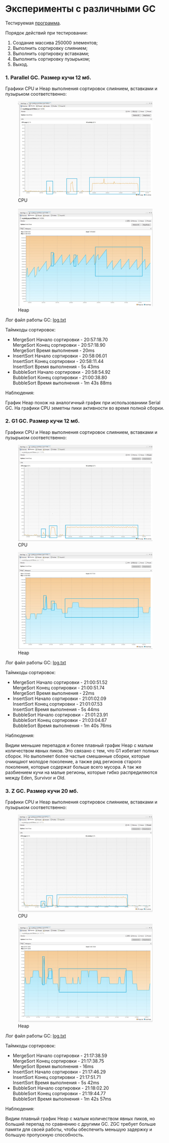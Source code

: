 <h1>Эксперименты с различными GC</h1>
<p>Тестируемая <a target="blank" href="https://github.com/plahotinandrei/job4j_design/src/main/java/ru/job4j/gc/prof">программа</a>.</p>
<p>Порядок действий при тестировании:</p>
<ol>
    <li>Cоздание массива 250000 элементов;</li>
    <li>Выполнить сортировку слиянием;</li>
    <li>Выполнить сортировку вставками;</li>
    <li>Выполнить сортировку пузырьком;</li>
    <li>Выход.</li>
</ol>
<h3>1. Parallel GC. Размер кучи 12 мб.</h3>
<p>Графики CPU и Heap выполнения сортировок слиянием, вставками и пузырьком соответственно:</p>
<figure>
    <img src="./images/parallel_cpu.jpg" alt="parallel_cpu">
    <figcaption>CPU</figcaption>
</figure>
<figure>
    <img src="./images/parallel_heap.jpg" alt="parallel_heap">
    <figcaption>Heap</figcaption>
</figure>
<p>Лог файл работы GC: <a target="blank" href="https://github.com/plahotinandrei/job4j_design/assets/files/parallel_log.txt">log.txt</a></p>
<p>Таймкоды сортировок:</p>
<ul>
    <li>
        MergeSort Начало сортировки - 20:57:18.70 <br/>
        MergeSort Конец сортировки - 20:57:18.90 <br/>
        MergeSort Время выполнения - 20ms
    </li>
    <li>
        InsertSort Начало сортировки - 20:58:06.01 <br/>
        InsertSort Конец сортировки - 20:58:11.44 <br/>
        InsertSort Время выполнения - 5s 43ms
    </li>
    <li>
        BubbleSort Начало сортировки - 20:58:54.92 <br/>
        BubbleSort Конец сортировки - 21:00:38.80 <br/>
        BubbleSort Время выполнения - 1m 43s 88ms
    </li>
</ul>
<p>Наблюдения:</p>
<p>График Heap похож на аналогичный график при использованиии Serial GC. На графики CPU земетны пики активности во время полной сборки.</p>
<h3>2. G1 GC. Размер кучи 12 мб.</h3>
<p>Графики CPU и Heap выполнения сортировок слиянием, вставками и пузырьком соответственно:</p>
<figure>
    <img src="./images/g1_cpu.jpg" alt="g1_cpu">
    <figcaption>CPU</figcaption>
</figure>
<figure>
    <img src="./images/g1_heap.jpg" alt="g1_heap">
    <figcaption>Heap</figcaption>
</figure>
<p>Лог файл работы GC: <a target="blank" href="https://github.com/plahotinandrei/job4j_design/assets/files/g1_log.txt">log.txt</a></p>
<p>Таймкоды сортировок:</p>
<ul>
    <li>
        MergeSort Начало сортировки - 21:00:51.52 <br/>
        MergeSort Конец сортировки - 21:00:51.74 <br/>
        MergeSort Время выполнения - 22ms
    </li>
    <li>
        InsertSort Начало сортировки - 21:01:02.09 <br/>
        InsertSort Конец сортировки - 21:01:07.53 <br/>
        InsertSort Время выполнения - 5s 44ms
    </li>
    <li>
        BubbleSort Начало сортировки - 21:01:23.91 <br/>
        BubbleSort Конец сортировки - 21:03:04.67 <br/>
        BubbleSort Время выполнения - 1m 40s 76ms
    </li>
</ul>
<p>Наблюдения:</p>
<p>
    Видим меньшие перепадов и более плавный график Heap с малым количеством явных пиков.
    Это связано с тем, что G1 избегает полных сборок. Но выполняет более частые смешанные сборки, которые очиищают молодое поколение, а также ряд регионов старого поколения, которые содержат больше всего мусора.
    А так же разбиением кучи на малые регионы, которые гибко распредиляются между Eden, Survivor и Old.
</p>
<h3>3. Z GC. Размер кучи 20 мб.</h3>
<p>Графики CPU и Heap выполнения сортировок слиянием, вставками и пузырьком соответственно:</p>
<figure>
    <img src="./images/zgc_cpu.jpg" alt="zgc_cpu">
    <figcaption>CPU</figcaption>
</figure>
<figure>
    <img src="./images/zgc_heap.jpg" alt="zgc_heap">
    <figcaption>Heap</figcaption>
</figure>
<p>Лог файл работы GC: <a target="blank" href="https://github.com/plahotinandrei/job4j_design/assets/files/zgc_log.txt">log.txt</a></p>
<p>Таймкоды сортировок:</p>
<ul>
    <li>
        MergeSort Начало сортировки - 21:17:38.59 <br/>
        MergeSort Конец сортировки - 21:17:38.75 <br/>
        MergeSort Время выполнения - 16ms
    </li>
    <li>
        InsertSort Начало сортировки - 21:17:46.29 <br/>
        InsertSort Конец сортировки - 21:17:51.71 <br/>
        InsertSort Время выполнения - 5s 42ms
    </li>
    <li>
        BubbleSort Начало сортировки - 21:18:02.20 <br/>
        BubbleSort Конец сортировки - 21:19:44.77 <br/>
        BubbleSort Время выполнения - 1m 42s 57ms
    </li>
</ul>
<p>Наблюдения:</p>
<p>
    Видим плавный график Heap с малым количеством явных пиков, но больший перепад по сравнению с другими GC.
    ZGC требует больше памяти для своей работы, чтобы обеспечить меньшую задержку и большую пропускную способность.
</p>